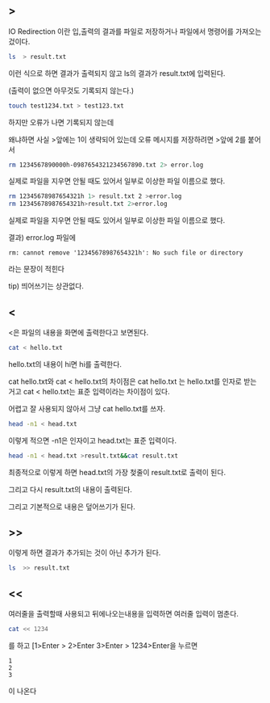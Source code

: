 ## >

IO Redirection 이란 입,출력의 결과를 파일로 저장하거나 파일에서 명령어를 가져오는 겄이다.

```Bash
ls  > result.txt
```

이런 식으로 하면 결과가 출력되지 않고 ls의 결과가 result.txt에 입력된다.

(출력이 없으면 아무것도 기록되지 않는다.)

```Bash
touch test1234.txt > test123.txt
```

하지만 오류가 나면 기록되지 않는데

왜냐하면 사실 >앞에는 1이 생략되어 있는데 오류 메시지를 저장하려면 >앞에 2를 붙어서

```Bash
rm 1234567890000h-0987654321234567890.txt 2> error.log
```

실제로 파일을 지우면 안될 때도 있어서 일부로 이상한 파일 이름으로 했다.

```Bash
rm 12345678987654321h 1> result.txt 2 >error.log
rm 12345678987654321h>result.txt 2>error.log
```

실제로 파일을 지우면 안될 때도 있어서 일부로 이상한 파일 이름으로 했다.

결과) error.log 파일에

```Plain
rm: cannot remove '12345678987654321h': No such file or directory
```

라는 문장이 적힌다

tip) 띄어쓰기는 상관없다.

## <

<은 파일의 내용을 화면에 출력한다고 보면된다.

```Bash
cat < hello.txt
```

hello.txt의 내용이 hi면 hi를 출력한다.

cat hello.txt와 cat < hello.txt의 차이점은 cat hello.txt 는 hello.txt를 인자로 받는거고 cat < hello.txt는 표준 입력이라는 차이점이 있다.

어렵고 잘 사용되지 않아서 그냥 cat hello.txt를 쓰자.

```Bash
head -n1 < head.txt
```

이렇게 적으면 -n1은 인자이고 head.txt는 표준 입력이다.

  

  

```Bash
head -n1 < head.txt >result.txt&&cat result.txt
```

최종적으로 이렇게 하면 head.txt의 가장 첮줄이 result.txt로 출력이 된다.

그리고 다시 result.txt의 내용이 출력된다.

그리고 기본적으로 내용은 덮어쓰기가 된다.

## >>

이렇게 하면 결과가 추가되는 것이 아닌 추가가 된다.

```Bash
ls  >> result.txt
```

## <<

여러줄을 출력할때 사용되고 뒤에나오는내용을 입력하면 여러줄 입력이 멈춘다.

```Bash
cat << 1234
```

를 하고 [1>Enter > 2>Enter 3>Enter > 1234>Enter을 누르면

```Plain
1
2
3
```

이 나온다
